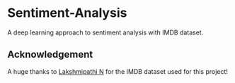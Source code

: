 # Sentiment-Analysis
A deep learning approach to sentiment analysis with IMDB dataset.

## Acknowledgement
A huge thanks to [Lakshmipathi N](https://www.kaggle.com/datasets/lakshmi25npathi/imdb-dataset-of-50k-movie-reviews) for the IMDB dataset used for this project!
